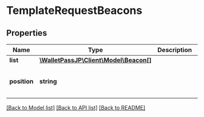 # TemplateRequestBeacons

## Properties
Name | Type | Description | Notes
------------ | ------------- | ------------- | -------------
**list** | [**\WalletPassJP\Client\Model\Beacon[]**](Beacon.md) |  | [optional] 
**position** | **string** |  | [optional] [default to 'append']

[[Back to Model list]](../../README.md#documentation-for-models) [[Back to API list]](../../README.md#documentation-for-api-endpoints) [[Back to README]](../../README.md)

